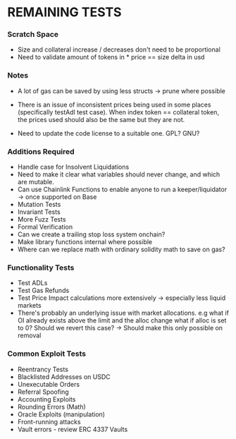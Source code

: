 # REMAINING TESTS

### Scratch Space

- Size and collateral increase / decreases don't need to be proportional
- Need to validate amount of tokens in * price == size delta in usd


### Notes

- A lot of gas can be saved by using less structs -> prune where possible

- There is an issue of inconsistent prices being used in some places (specifically testAdl test case).
When index token == collateral token, the prices used should also be the same but they are not.

- Need to update the code license to a suitable one. GPL? GNU?

### Additions Required

- Handle case for Insolvent Liquidations
- Need to make it clear what variables should never change, and which are mutable.
- Can use Chainlink Functions to enable anyone to run a keeper/liquidator -> once supported on Base
- Mutation Tests
- Invariant Tests
- More Fuzz Tests
- Formal Verification
- Can we create a trailing stop loss system onchain?
- Make library functions internal where possible
- Where can we replace math with ordinary solidity math to save on gas?

### Functionality Tests

- Test ADLs
- Test Gas Refunds
- Test Price Impact calculations more extensively -> especially less liquid markets
- There's probably an underlying issue with market allocations.
    e.g what if OI already exists above the limit and the alloc change
    what if alloc is set to 0? Should we revert this case? -> Should make this only possible on removal

### Common Exploit Tests

- Reentrancy Tests
- Blacklisted Addresses on USDC
- Unexecutable Orders
- Referral Spoofing
- Accounting Exploits
- Rounding Errors (Math)
- Oracle Exploits (manipulation)
- Front-running attacks
- Vault errors - review ERC 4337 Vaults
